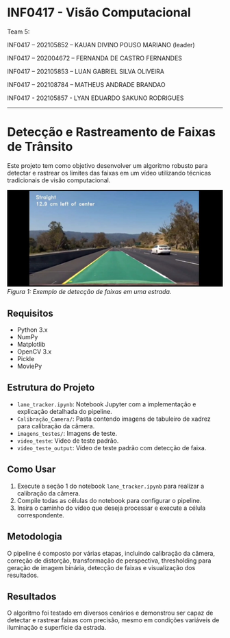 # INF0417 - Visão Computacional

Team 5:

INF0417 – 202105852 – KAUAN DIVINO POUSO MARIANO (leader)

INF0417 – 202004672 – FERNANDA DE CASTRO FERNANDES

INF0417 – 202105853 – LUAN GABRIEL SILVA OLIVEIRA

INF0417 – 202108784 – MATHEUS ANDRADE BRANDAO

INF0417 - 202105857 - LYAN EDUARDO SAKUNO RODRIGUES

---

# Detecção e Rastreamento de Faixas de Trânsito

Este projeto tem como objetivo desenvolver um algoritmo robusto para detectar e rastrear os limites das faixas em um vídeo utilizando técnicas tradicionais de visão computacional.

![Exemplo de Detecção de Faixas](/imagem_exemplo.jpeg)  
*Figura 1: Exemplo de detecção de faixas em uma estrada.*

## Requisitos

- Python 3.x
- NumPy
- Matplotlib
- OpenCV 3.x
- Pickle
- MoviePy

## Estrutura do Projeto

- `lane_tracker.ipynb`: Notebook Jupyter com a implementação e explicação detalhada do pipeline.
- `Calibração_Camera/`: Pasta contendo imagens de tabuleiro de xadrez para calibração da câmera.
- `imagens_testes/`: Imagens de teste.
-  `video_teste`: Vídeo de teste padrão.
- `video_teste_output`: Vídeo de teste padrão com detecção de faixa.

## Como Usar

1. Execute a seção 1 do notebook `lane_tracker.ipynb` para realizar a calibração da câmera.
2. Compile todas as células do notebook para configurar o pipeline.
3. Insira o caminho do vídeo que deseja processar e execute a célula correspondente.

## Metodologia

O pipeline é composto por várias etapas, incluindo calibração da câmera, correção de distorção, transformação de perspectiva, thresholding para geração de imagem binária, detecção de faixas e visualização dos resultados.

## Resultados

O algoritmo foi testado em diversos cenários e demonstrou ser capaz de detectar e rastrear faixas com precisão, mesmo em condições variáveis de iluminação e superfície da estrada.
